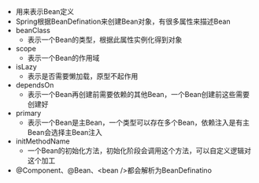 - 用来表示Bean定义
- Spring根据BeanDefination来创建Bean对象，有很多属性来描述Bean
- beanClass
	- 表示一个Bean的类型，根据此属性实例化得到对象
- scope
	- 表示一个Bean的作用域
- isLazy
	- 表示是否需要懒加载，原型不起作用
- dependsOn
	- 表示一个Bean再创建前需要依赖的其他Bean，一个Bean创建前这些需要创建好
- primary
	- 表示一个Bean是主Bean，一个类型可以存在多个Bean，依赖注入是有主Bean会选择主Bean注入
- initMethodName
	- 一个Bean的初始化方法，初始化阶段会调用这个方法，可以自定义逻辑对这个加工
- @Component、@Bean、\<bean />都会解析为BeanDefinatino